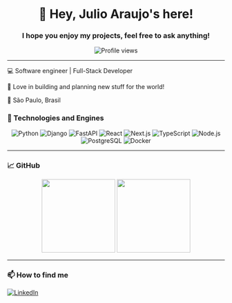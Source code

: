 <h1 align="center">👋 Hey, Julio Araujo's here!</h1>
<h3 align="center">I hope you enjoy my projects, feel free to ask anything!</h3>

<p align="center">
  <img src="https://komarev.com/ghpvc/?username=julioaraujo&color=blue" alt="Profile views" />
</p>

---

💻 Software engineer | Full-Stack Developer  
<p>
  🚀 Love in building and planning new stuff for the world! 
</p>
<p>
  📍 São Paulo, Brasil  
</p>


### 🚀 Technologies and Engines

<p align="center">
  <img src="https://img.shields.io/badge/Python-3776AB?style=for-the-badge&logo=python&logoColor=white" alt="Python">
  <img src="https://img.shields.io/badge/Django-092E20?style=for-the-badge&logo=django&logoColor=white" alt="Django">
  <img src="https://img.shields.io/badge/FastAPI-009688?style=for-the-badge&logo=fastapi&logoColor=white" alt="FastAPI">
  <img src="https://img.shields.io/badge/React-61DAFB?style=for-the-badge&logo=react&logoColor=black" alt="React">
  <img src="https://img.shields.io/badge/Next.js-000000?style=for-the-badge&logo=nextdotjs&logoColor=white" alt="Next.js">
  <img src="https://img.shields.io/badge/TypeScript-3178C6?style=for-the-badge&logo=typescript&logoColor=white" alt="TypeScript">
  <img src="https://img.shields.io/badge/Node.js-339933?style=for-the-badge&logo=nodedotjs&logoColor=white" alt="Node.js">
  <img src="https://img.shields.io/badge/PostgreSQL-336791?style=for-the-badge&logo=postgresql&logoColor=white" alt="PostgreSQL">
  <img src="https://img.shields.io/badge/Docker-2496ED?style=for-the-badge&logo=docker&logoColor=white" alt="Docker">
</p>

---

### 📈 GitHub  
<p align="center">
  <img height="170" src="https://github-readme-stats.vercel.app/api?username=JulioRios00&show_icons=true&theme=radical" />
  <img height="170" src="https://github-readme-stats.vercel.app/api/top-langs/?username=JulioRios00&layout=compact&theme=radical" />
</p>

---

### 📫 How to find me
[![LinkedIn](https://img.shields.io/badge/LinkedIn-blue?style=for-the-badge&logo=linkedin)](https://www.linkedin.com/in/julio-araujo-a7719267/)  
